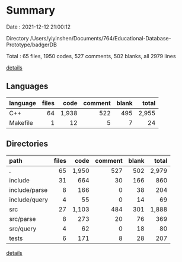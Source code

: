 # Summary

Date : 2021-12-12 21:00:12

Directory /Users/yiyinshen/Documents/764/Educational-Database-Prototype/badgerDB

Total : 65 files,  1950 codes, 527 comments, 502 blanks, all 2979 lines

[details](details.md)

## Languages
| language | files | code | comment | blank | total |
| :--- | ---: | ---: | ---: | ---: | ---: |
| C++ | 64 | 1,938 | 522 | 495 | 2,955 |
| Makefile | 1 | 12 | 5 | 7 | 24 |

## Directories
| path | files | code | comment | blank | total |
| :--- | ---: | ---: | ---: | ---: | ---: |
| . | 65 | 1,950 | 527 | 502 | 2,979 |
| include | 31 | 664 | 30 | 166 | 860 |
| include/parse | 8 | 166 | 0 | 38 | 204 |
| include/query | 4 | 55 | 0 | 14 | 69 |
| src | 27 | 1,103 | 484 | 301 | 1,888 |
| src/parse | 8 | 273 | 20 | 76 | 369 |
| src/query | 4 | 62 | 0 | 18 | 80 |
| tests | 6 | 171 | 8 | 28 | 207 |

[details](details.md)
